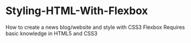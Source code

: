 # Styling-HTML-With-Flexbox
How to create a news blog/website and style with CSS3 Flexbox
Requires basic knowledge in HTML5 and CSS3
